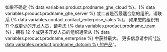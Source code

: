如果不确定 {% data variables.product.prodname_ghe_cloud %}、{% data variables.product.prodname_ghe_server %} 或二者是否最适合您的组织，请联系 {% data variables.contact.contact_enterprise_sales %}。 如果您的组织有 11 个或更少的开发人员，请考虑 {% data variables.product.prodname_team %}；拥有 12 个或更多开发人员的组织通常从 {% data variables.product.prodname_enterprise %} 中获益最大。 更多信息请参阅“[{% data variables.product.prodname_dotcom %} 的产品](/get-started/learning-about-github/githubs-products)”。
